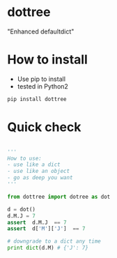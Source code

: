 # dottree

"Enhanced defaultdict" 


# How to install

- Use pip to install 
- tested in Python2


```bash 
pip install dottree 
```

# Quick check

```python 

'''
How to use:
- use like a dict
- use like an object 
- go as deep you want
'''

from dottree import dotree as dot

d = dot()
d.M.J = 7
assert  d.M.J  == 7
assert  d['M']['J']  == 7

# downgrade to a dict any time
print dict(d.M) # {'J': 7}

```
